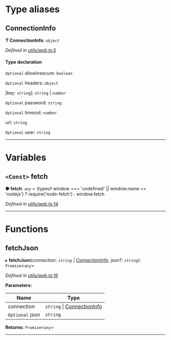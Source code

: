 

# Type aliases

<a id="connectioninfo"></a>

##  ConnectionInfo

**Ƭ ConnectionInfo**: *`object`*

*Defined in [utils/web.ts:5](https://github.com/nearprotocol/nearlib/blob/7f7cdf3/src.ts/utils/web.ts#L5)*

#### Type declaration

`Optional`  allowInsecure: `boolean`

`Optional`  headers: `object`

[key: `string`]: `string` \| `number`

`Optional`  password: `string`

`Optional`  timeout: `number`

 url: `string`

`Optional`  user: `string`

___

# Variables

<a id="fetch"></a>

## `<Const>` fetch

**● fetch**: *`any`* =  (typeof window === 'undefined' || window.name == 'nodejs') ? require('node-fetch') : window.fetch

*Defined in [utils/web.ts:14](https://github.com/nearprotocol/nearlib/blob/7f7cdf3/src.ts/utils/web.ts#L14)*

___

# Functions

<a id="fetchjson"></a>

##  fetchJson

▸ **fetchJson**(connection: *`string` \| [ConnectionInfo](_utils_web_.md#connectioninfo)*, json?: *`string`*): `Promise`<`any`>

*Defined in [utils/web.ts:16](https://github.com/nearprotocol/nearlib/blob/7f7cdf3/src.ts/utils/web.ts#L16)*

**Parameters:**

| Name | Type |
| ------ | ------ |
| connection | `string` \| [ConnectionInfo](_utils_web_.md#connectioninfo) |
| `Optional` json | `string` |

**Returns:** `Promise`<`any`>

___

